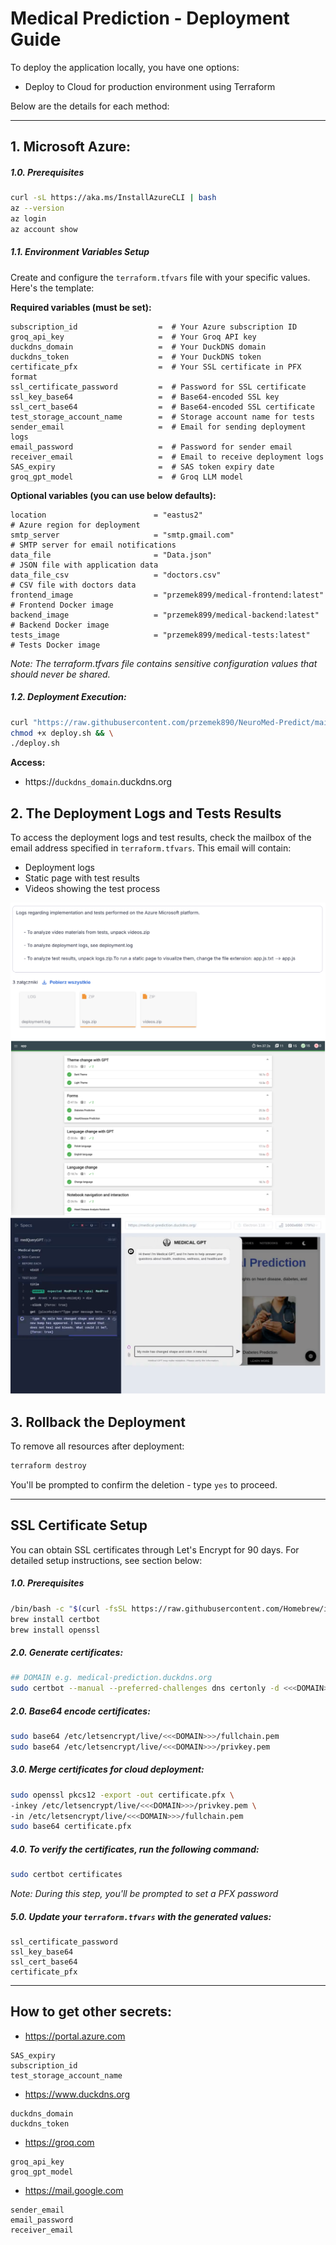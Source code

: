 # Medical Prediction - Deployment Guide

To deploy the application locally, you have one options:
- Deploy to Cloud for production environment using Terraform

Below are the details for each method:

---

## 1. Microsoft Azure:

##### 1.0. Prerequisites
```bash
curl -sL https://aka.ms/InstallAzureCLI | bash
az --version
az login
az account show
```
##### 1.1. Environment Variables Setup
Create and configure the `terraform.tfvars` file with your specific values. Here's the template:

**Required variables (must be set):**
```HCL
subscription_id                  =  # Your Azure subscription ID
groq_api_key                     =  # Your Groq API key
duckdns_domain                   =  # Your DuckDNS domain
duckdns_token                    =  # Your DuckDNS token
certificate_pfx                  =  # Your SSL certificate in PFX format
ssl_certificate_password         =  # Password for SSL certificate
ssl_key_base64                   =  # Base64-encoded SSL key
ssl_cert_base64                  =  # Base64-encoded SSL certificate
test_storage_account_name        =  # Storage account name for tests
sender_email                     =  # Email for sending deployment logs
email_password                   =  # Password for sender email
receiver_email                   =  # Email to receive deployment logs
SAS_expiry                       =  # SAS token expiry date
groq_gpt_model                   =  # Groq LLM model
```

**Optional variables (you can use below defaults):**
```HCL
location                        = "eastus2"                              # Azure region for deployment
smtp_server                     = "smtp.gmail.com"                       # SMTP server for email notifications
data_file                       = "Data.json"                            # JSON file with application data
data_file_csv                   = "doctors.csv"                          # CSV file with doctors data
frontend_image                  = "przemek899/medical-frontend:latest"   # Frontend Docker image
backend_image                   = "przemek899/medical-backend:latest"    # Backend Docker image
tests_image                     = "przemek899/medical-tests:latest"      # Tests Docker image
```

*Note: The terraform.tfvars file contains sensitive configuration values that should never be shared.*

##### 1.2. Deployment Execution:

```bash
curl "https://raw.githubusercontent.com/przemek890/NeuroMed-Predict/main/azure/deploy.sh" -o deploy.sh && \
chmod +x deploy.sh && \
./deploy.sh
```

**Access:**
- https://`duckdns_domain`.duckdns.org

## 2. The Deployment Logs and Tests Results

To access the deployment logs and test results, check the mailbox of the email address specified in `terraform.tfvars`. This email will contain:
- Deployment logs
- Static page with test results
- Videos showing the test process

![Mailbox](doc/files/mailbox.png)
![Tests Report](doc/files/mochawesome.png)
![Tests](doc/files/test.png)

## 3. Rollback the Deployment

To remove all resources after deployment:

```bash
terraform destroy
```
You'll be prompted to confirm the deletion - type `yes` to proceed.

---

## SSL Certificate Setup

You can obtain SSL certificates through Let's Encrypt for 90 days. For detailed setup instructions, see section below:

##### 1.0. Prerequisites

```bash
/bin/bash -c "$(curl -fsSL https://raw.githubusercontent.com/Homebrew/install/HEAD/install.sh)"
brew install certbot
brew install openssl
```

##### 2.0. Generate certificates:
```bash
## DOMAIN e.g. medical-prediction.duckdns.org
sudo certbot --manual --preferred-challenges dns certonly -d <<<DOMAIN>>> --manual-auth-hook ./manual-auth-hook.sh
```

##### 2.0. Base64 encode certificates:
```bash
sudo base64 /etc/letsencrypt/live/<<<DOMAIN>>>/fullchain.pem
sudo base64 /etc/letsencrypt/live/<<<DOMAIN>>>/privkey.pem
```

##### 3.0. Merge certificates for cloud deployment:
```bash
sudo openssl pkcs12 -export -out certificate.pfx \
-inkey /etc/letsencrypt/live/<<<DOMAIN>>>/privkey.pem \
-in /etc/letsencrypt/live/<<<DOMAIN>>>/fullchain.pem
sudo base64 certificate.pfx
```

##### 4.0. To verify the certificates, run the following command:
```bash
sudo certbot certificates  
```

*Note: During this step, you'll be prompted to set a PFX password*

##### 5.0. Update your `terraform.tfvars` with the generated values:
```hcl
ssl_certificate_password
ssl_key_base64
ssl_cert_base64 
certificate_pfx 
```

---

## How to get other secrets:

- https://portal.azure.com

```hcl
SAS_expiry 
subscription_id  
test_storage_account_name
```

- https://www.duckdns.org

```hcl
duckdns_domain
duckdns_token
```

- https://groq.com

```hcl
groq_api_key
groq_gpt_model 
```

- https://mail.google.com

```hcl
sender_email
email_password 
receiver_email
```
